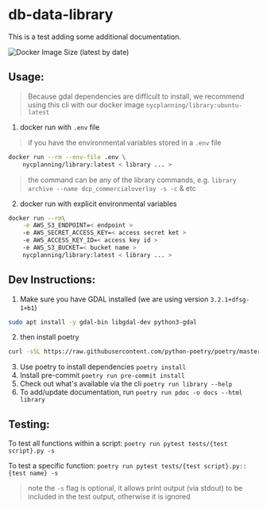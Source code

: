# db-data-library


This is a test adding some additional documentation.

![Docker Image Size (latest by date)](https://img.shields.io/docker/image-size/nycplanning/library)
## Usage:
> Because gdal dependencies are difficult to install, we recommend using this cli with our docker image `nycplanning/library:ubuntu-latest`
1. docker run with `.env` file
> if you have the environmental variables stored in a `.env` file
```bash
docker run --rm --env-file .env \
    nycplanning/library:latest < library ... >
```
> the command can be any of the library commands, e.g.
`library archive --name dcp_commercialoverlay -s -c` & etc
2. docker run with explicit environmental variables
```bash
docker run --rm\
    -e AWS_S3_ENDPOINT=< endpoint >
    -e AWS_SECRET_ACCESS_KEY=< access secret ket >
    -e AWS_ACCESS_KEY_ID=< access key id >
    -e AWS_S3_BUCKET=< bucket name >
    nycplanning/library:latest < library ... >
```

## Dev Instructions:
1. Make sure you have GDAL installed (we are using version `3.2.1+dfsg-1+b1`)
```bash
sudo apt install -y gdal-bin libgdal-dev python3-gdal
```
2. then install poetry
```bash
curl -sSL https://raw.githubusercontent.com/python-poetry/poetry/master/get-poetry.py | python3 -
```
3. Use poetry to install dependencies `poetry install`
4. Install pre-commit `poetry run pre-commit install`
5. Check out what's available via the cli `poetry run library --help`
6. To add/update documentation, run `poetry run pdoc -o docs --html library`

## Testing:

To test all functions within a script:
`poetry run pytest tests/{test script}.py -s`

To test a specific function:
`poetry run pytest tests/{test script}.py::{test name} -s`
> note the `-s` flag is optional, it allows print output (via stdout) to be included in the test output, otherwise it is ignored
